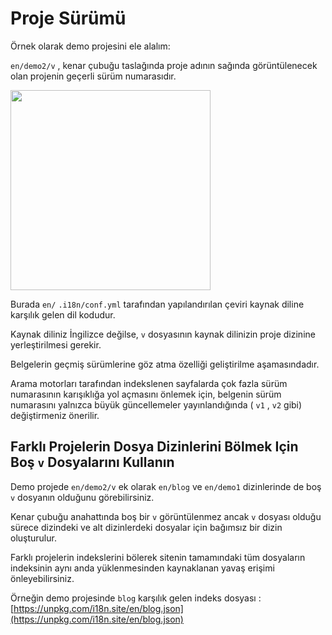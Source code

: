 # Proje Sürümü

Örnek olarak demo projesini ele alalım:

`en/demo2/v` , kenar çubuğu taslağında proje adının sağında görüntülenecek olan projenin geçerli sürüm numarasıdır.

<img src="https://p.3ti.site/1721290486.avif" width="320px">

Burada `en/` `.i18n/conf.yml` tarafından yapılandırılan çeviri kaynak diline karşılık gelen dil kodudur.

Kaynak diliniz İngilizce değilse, `v` dosyasının kaynak dilinizin proje dizinine yerleştirilmesi gerekir.

Belgelerin geçmiş sürümlerine göz atma özelliği geliştirilme aşamasındadır.

Arama motorları tarafından indekslenen sayfalarda çok fazla sürüm numarasının karışıklığa yol açmasını önlemek için, belgenin sürüm numarasını yalnızca büyük güncellemeler yayınlandığında ( `v1` , `v2` gibi) değiştirmeniz önerilir.

## Farklı Projelerin Dosya Dizinlerini Bölmek Için Boş `v` Dosyalarını Kullanın

Demo projede `en/demo2/v` ek olarak `en/blog` ve `en/demo1` dizinlerinde de boş `v` dosyanın olduğunu görebilirsiniz.

Kenar çubuğu anahattında boş bir `v` görüntülenmez ancak `v` dosyası olduğu sürece dizindeki ve alt dizinlerdeki dosyalar için bağımsız bir dizin oluşturulur.

Farklı projelerin indekslerini bölerek sitenin tamamındaki tüm dosyaların indeksinin aynı anda yüklenmesinden kaynaklanan yavaş erişimi önleyebilirsiniz.

Örneğin demo projesinde `blog` karşılık gelen indeks dosyası : [https://unpkg.com/i18n.site/en/blog.json](https://unpkg.com/i18n.site/en/blog.json)